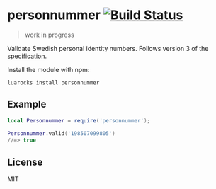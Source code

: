 # personnummer [![Build Status](https://github.com/personnummer/lua/workflows/test/badge.svg)](https://github.com/personnummer/lua/actions)

> work in progress

Validate Swedish personal identity numbers. Follows version 3 of the [specification](https://github.com/personnummer/meta#package-specification-v3).

Install the module with npm:

```
luarocks install personnummer
```

## Example

```lua
local Personnummer = require('personnummer');

Personnummer.valid('198507099805')
//=> true
```

## License

MIT